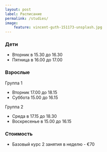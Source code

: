 ```yaml
---
layout: post
label: Расписание
permalink: /studies/
image:
    feature: vincent-guth-151173-unsplash.jpg
---
```


### Дети
- Вторник в 15.30 до 16.30
- Пятница в 16.00 до 17.00

### Взрослые

Группа 1
- Вторник 17.00 до 18.15
- Суббота 15.00 до 16.15

Группа 2
- Среда в 17.15 до 18.30
- Воскресенье в 15.00 до 16.15

### Стоимость

- Базовый курс 2 занятия в неделю - &euro;70


